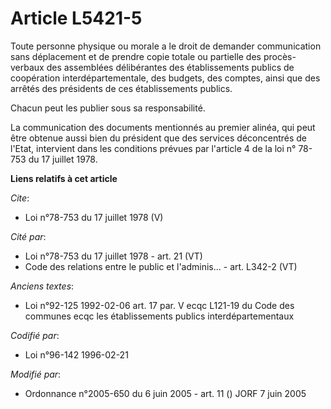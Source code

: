 # Article L5421-5

Toute personne physique ou morale a le droit de demander communication sans déplacement et de prendre copie totale ou
partielle des procès-verbaux des assemblées délibérantes des établissements publics de coopération interdépartementale, des
budgets, des comptes, ainsi que des arrêtés des présidents de ces établissements publics. 

Chacun peut les publier sous sa responsabilité. 

La communication des documents mentionnés au premier alinéa, qui peut être obtenue aussi bien du président que des services
déconcentrés de l'Etat, intervient dans les conditions prévues par l'article 4 de la loi n° 78-753 du 17 juillet 1978.

**Liens relatifs à cet article**

_Cite_:

  - Loi n°78-753 du 17 juillet 1978 (V)

_Cité par_:

  - Loi n°78-753 du 17 juillet 1978 - art. 21 (VT)
  - Code des relations entre le public et l'adminis... - art. L342-2 (VT)

_Anciens textes_:

  - Loi n°92-125 1992-02-06 art. 17 par. V ecqc L121-19 du Code des communes ecqc les établissements publics interdépartementaux

_Codifié par_:

  - Loi n°96-142 1996-02-21

_Modifié par_:

  - Ordonnance n°2005-650 du 6 juin 2005 - art. 11 () JORF 7 juin 2005
